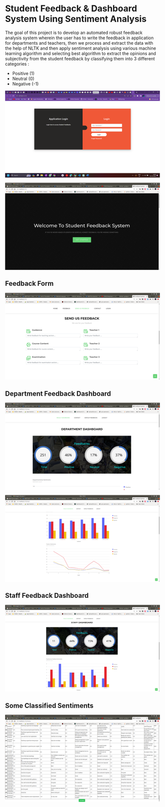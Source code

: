 # Student Feedback & Dashboard System Using Sentiment Analysis #

The goal of this project is to develop an automated robust feedback analysis system wherein the user has to write the feedback in application for departments and teachers, then we process and extract the data with the help of NLTK and then apply sentiment analysis using various machine learning algorithm and selecting best algorithm to extract the opinions and subjectivity from the student feedback by classifying them into 3 different categories :

- Positive (1)
- Neutral (0)
- Negative (-1)


![loginpage](Screenshot(350).png "Screenshot of Login Page")

![](static/StudentScrn1.png)

## Feedback Form ##
![](static/StudentScrn2.png)

## Department Feedback Dashboard ##
![](static/StudentScrn3.png)

![](static/StudentScrn4.png)

## Staff Feedback Dashboard ##
![](static/StudentScrn15.png)

## Some Classified Sentiments ##
![](static/StudentScrn16.png)
